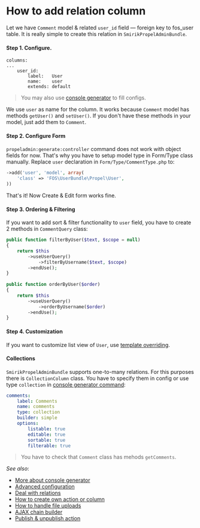 How to add relation column
==========================

Let we have `Comment` model & related `user_id` field — foreign key to fos_user table. It is really simple to create this relation in `SmirikPropelAdminBundle`.

#### Step 1. Configure.

```
columns:
...
    user_id:
        label:   User
        name:    user
        extends: default
```

> You may also use [console generator](generator.md) to fill configs.

We use `user` as name for the column. It works because `Comment` model has methods `getUser()` and `setUser()`. If you don't have these methods in your model, just add them to `Comment`.

#### Step 2. Configure Form

`propeladmin:generate:controller` command does not work with object fields for now. That's why you have to setup model type in Form/Type class manually. Replace `user` declaration in `Form/Type/CommentType.php` to:

``` php
->add('user', 'model', array(
    'class' => 'FOS\UserBundle\Propel\User',
))
```

That's it! Now Create & Edit form works fine.

#### Step 3. Ordering & Filtering

If you want to add sort & filter functionality to `user` field, you have to create 2 methods in `CommentQuery` class:

``` php
public function filterByUser($text, $scope = null)
{
	return $this
		->useUserQuery()
			->filterByUsername($text, $scope)
		->endUse();
}
	
public function orderByUser($order)
{
	return $this
		->useUserQuery()
			->orderByUsername($order)
		->endUse();
}
```

#### Step 4. Customization

If you want to customize list view of `User`, use [template overriding](configure.md).

#### Collections

`SmirikPropelAdminBundle` supports one-to-many relations. For this purposes there is `CollectionColumn` class. You have to specify them in config or use type `collection` in [console generator command](generator.md):

``` yaml
comments:
    label: Comments
    name: comments
    type: collection
    builder: simple
    options:
        listable: true
        editable: true
        sortable: true
        filterable: true
```

> You have to check that `Comment` class has mehods `getComments`.

*See also*:

- [More about console generator](generator.md)
- [Advanced configuration](configure.md)
- [Deal with relations](relations.md)
- [How to create own action or column](builders.md)
- [How to handle file uploads](upload.md)
- [AJAX chain builder](chain.md)
- [Publish & unpublish action](publish.md)
